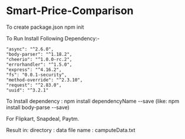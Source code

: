 # Smart-Price-Comparison


To create package.json
	npm init

To Run Install Following Dependency:-

    "async": "^2.6.0",
    "body-parser": "^1.18.2",
    "cheerio": "^1.0.0-rc.2",
    "errorhandler": "^1.5.0",
    "express": "^4.16.2",
    "fs": "0.0.1-security",
    "method-override": "^2.3.10",
    "request": "^2.83.0",
    "uuid": "^3.2.1"

To Install dependency :
	npm install dependencyName --save (like: npm install body-parse --save)

For Flipkart, Snapdeal, Paytm. 

Result in:
	directory : data
	file name : camputeData.txt

